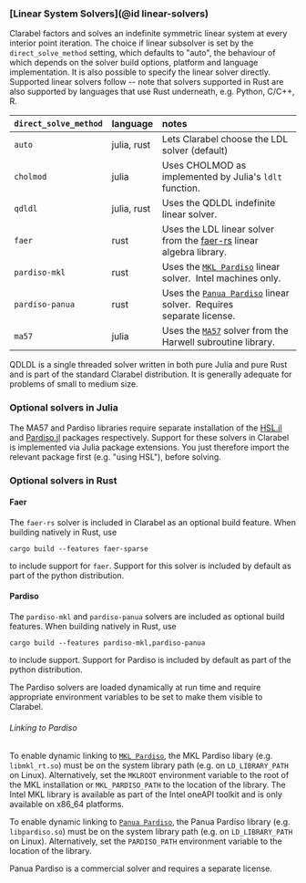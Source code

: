 ### [Linear System Solvers](@id linear-solvers)

Clarabel factors and solves an indefinite symmetric linear system at every interior point iteration.    The choice if linear subsolver is set by the `direct_solve_method` setting, which defaults to "auto", the behaviour of which depends on the solver build options, platform and language implementation.    It is also possible to specify the linear solver directly.   Supported linear solvers follow -- note that solvers supported in Rust are also supported by languages that use Rust underneath, e.g. Python, C/C++, R.

| `direct_solve_method` | language    | notes                                                                                                  |
| :---------------------- | :---------- | :----------------------------------------------------------------------------------------------------- |
| `auto`                | julia, rust | Lets Clarabel choose the LDL solver (default)                                                                                                       |
| `cholmod`             | julia       | Uses CHOLMOD as implemented by Julia's `ldlt` function.                                              |
| `qdldl`               | julia, rust | Uses the QDLDL indefinite linear solver.                                                               |
| `faer`                | rust        | Uses the LDL linear solver from the [faer-rs](https://crates.io/crates/faer) linear algebra library.  |
| `pardiso-mkl`         | rust        | Uses the [`MKL Pardiso`](https://www.intel.com/content/www/us/en/docs/onemkl/developer-reference-c/) linear solver.  Intel machines only.                                             |
| `pardiso-panua`       | rust        | Uses the [`Panua Pardiso`](https://panua.ch/pardiso/) linear solver.  Requires separate license.                                    |
| `ma57`                | julia       | Uses the [`MA57`](https://www.hsl.rl.ac.uk/catalogue/ma57.html) solver from the Harwell subroutine library.                                              |

QDLDL is a single threaded solver written in both pure Julia and pure Rust and is part of the standard Clarabel distribution. It is generally adequate for problems of small to medium size.

### Optional solvers in Julia

The MA57 and Pardiso libraries require separate installation of the [HSL.jl](https://github.com/JuliaSmoothOptimizers/HSL.jl) and [Pardiso.jl](https://github.com/JuliaSparse/Pardiso.jl) packages respectively.  Support for these solvers in Clarabel is implemented via Julia package extensions.  You just therefore import the relevant package first (e.g. "using HSL"), before solving.

### Optional solvers in Rust

#### Faer

The `faer-rs` solver is included in Clarabel as an optional build feature.  When building natively in Rust, use 
```
cargo build --features faer-sparse
``` 
to include support for `faer`.  Support for this solver is included by default as part of the python distribution.

#### Pardiso

The `pardiso-mkl` and `pardiso-panua` solvers are included as optional build features.  When building natively in Rust, use 
```
cargo build --features pardiso-mkl,pardiso-panua
```  
to include support.   Support for Pardiso is included by default as part of the python distribution.

The Pardiso solvers are loaded dynamically at run time and require appropriate environment variables to be set to make them visible to Clarabel.

###### Linking to Pardiso

 To enable dynamic linking to [`MKL Pardiso`](https://www.intel.com/content/www/us/en/docs/onemkl/developer-reference-c/),
 the MKL Pardiso libary (e.g. `libmkl_rt.so`) must be on the system library path
 (e.g. on `LD_LIBRARY_PATH` on Linux).    Alternatively, set the `MKLROOT` environment
 variable to the root of the MKL installation or `MKL_PARDISO_PATH` to the location
 of the library.    The Intel MKL library is available as part of the Intel oneAPI toolkit and is only available on x86_64 platforms.

 To enable dynamic linking to [`Panua Pardiso`](https://panua.ch/pardiso/),
 the Panua Pardiso library (e.g. `libpardiso.so`) must be on the system library path
 (e.g. on `LD_LIBRARY_PATH` on Linux).  Alternatively, set the `PARDISO_PATH` environment
 variable to the location of the library.

 Panua Pardiso is a commercial solver and requires a separate license.
